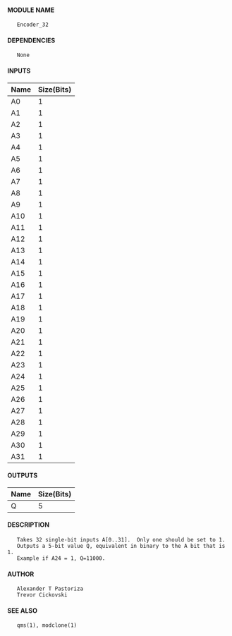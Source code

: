 #### MODULE NAME
       Encoder_32

#### DEPENDENCIES
       None

#### INPUTS
Name | Size(Bits) 
------|-------------
A0  |     1      
A1  |     1      
A2  |     1      
A3  |     1      
A4  |     1      
A5  |     1      
A6  |     1      
A7  |     1      
A8  |     1      
A9  |     1      
A10  |     1      
A11  |     1      
A12  |     1      
A13  |     1      
A14  |     1      
A15  |     1      
A16  |     1      
A17  |     1      
A18  |     1      
A19  |     1      
A20  |     1      
A21  |     1      
A22  |     1      
A23  |     1      
A24  |     1      
A25  |     1      
A26  |     1      
A27  |     1      
A28  |     1      
A29  |     1      
A30  |     1      
A31  |     1      

#### OUTPUTS
Name | Size(Bits)
------|-------------
Q  |     5      

#### DESCRIPTION
       Takes 32 single-bit inputs A[0..31].  Only one should be set to 1.
       Outputs a 5-bit value Q, equivalent in binary to the A bit that is 1.
       Example if A24 = 1, Q=11000.

#### AUTHOR
       Alexander T Pastoriza
       Trevor Cickovski

#### SEE ALSO
       qms(1), modclone(1)
